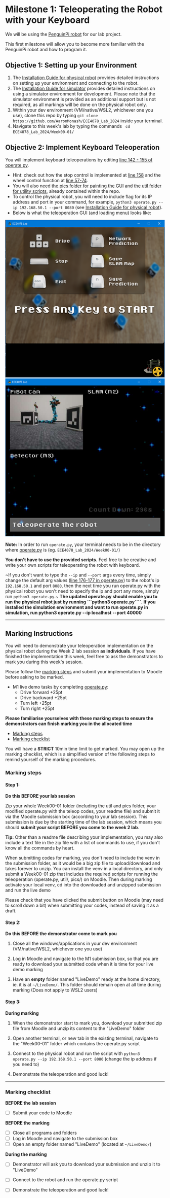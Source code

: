# Milestone 1: Teleoperating the Robot with your Keyboard

We will be using the [PenguinPi robot](https://github.com/cirrus-robotics/penguinpi) for our lab project.

This first milestone will allow you to become more familiar with the PenguinPi robot and how to program it.

## Objective 1: Setting up your Environment
1. The [Installation Guide for physical robot](InstallationGuidePhysical.md) provides detailed instructions on setting up your environment and connecting to the robot.
2. The [Installation Guide for simulator](../Robot_simulator/InstallationGuideSim.md) provides detailed instructions on using a simulator environment for development. Please note that the simulator environment is provided as an additional support but is not required, as all markings will be done on the physical robot only.
3. Within your dev environment (VM/native/WSL2, whichever one you use), clone this repo by typing ```git clone https://github.com/AaronMonash/ECE4078_Lab_2024``` inside your terminal.
4. Navigate to this week's lab by typing the commands ``` cd ECE4078_Lab_2024/Week00-01/```

## Objective 2: Implement Keyboard Teleoperation

You will implement keyboard teleoperations by editing [line 142 - 155 of operate.py](operate.py#L142).
  - Hint: check out how the stop control is implemented at [line 158](operate.py#L158) and the wheel control function at [line 57-74](operate.py#L57).
  - You will also need [the pics folder for painting the GUI](pics/) and [the util folder for utility scripts](util/), already contained within the repo.
  - To control the physical robot, you will need to include flag for its IP address and port in your command, for example, ```python3 operate.py --ip 192.168.50.1 --port 8080``` (see [Installation Guide for physical robot](InstallationGuidePhysical.md)).
  - Below is what the teleoperation GUI (and loading menu) looks like:

![GUI Menu](Menu.png?raw=true "GUI Menu")
![Teleop GUI](Teleop.png?raw=true "Teleop GUI")

**Note:** In order to run ```operate.py```, your terminal needs to be in the directory where [operate.py](operate.py) is (eg. ```ECE4078_Lab_2024/Week00-01/```)

**You don't have to use the provided scripts.** Feel free to be creative and write your own scripts for teleoperating the robot with keyboard.

~If you don't want to type the ```--ip``` and ```--port``` args every time, simply change the default arg values ([line 176-177 in operate.py](operate.py#L176)) to the robot's ip ```192.168.50.1``` and port ```8080```, then the next time you run operate.py with the physical robot you won't need to specify the ip and port any more, simply run ```python3 operate.py```.~
**The updated operate.py should enable you to run the physical robot just by running ```python3 operate.py````. If you installed the simulation environment and want to run operate.py in simulation, run python3 operate.py --ip localhost --port 40000**


---

## Marking Instructions 
You will need to demonstrate your teleoperation implementation on the physical robot during the Week 2 lab session **as individuals**. 
If you have finished the implementation this week, feel free to ask the demonstrators to mark you during this week's session. 

Please follow the [marking steps](#Marking-steps) and submit your implementation to Moodle before asking to be marked.

- M1 live demo tasks by completing [operate.py](operate.py):
  - Drive forward +25pt
  - Drive backward +25pt
  - Turn left +25pt
  - Turn right +25pt

**Please familiarise yourselves with these marking steps to ensure the demonstrators can finish marking you in the allocated time**
- [Marking steps](#Marking-steps)
- [Marking checklist](#Marking-checklist)

You will have a **STRICT** 10min time limit to get marked. You may open up the marking checklist, which is a simplified version of the following steps to remind yourself of the marking procedures. 


### Marking steps
#### Step 1:
**Do this BEFORE your lab session**

Zip your whole Week00-01 folder (including the util and pics folder, your modified operate.py with the teleop codes, your readme file) and submit it via the Moodle submission box (according to your lab session). This submission is due by the starting time of the lab session, which means you should **submit your script BEFORE you come to the week 2 lab**. 

**Tip:** Other than a readme file describing your implementation, you may also include a text file in the zip file with a list of commands to use, if you don't know all the commands by heart.

When submitting codes for marking, you don't need to include the venv in the submission folder, as it would be a big zip file to upload/download and takes forever to unzip. You can install the venv in a local directory, and only submit a Week00-01 zip that includes the required scripts for running the teleoperation (operate.py, util/, pics/) on Moodle. Then during marking activate your local venv, cd into the downloaded and unzipped submission and run the live demo

Please check that you have clicked the submit button on Moodle (may need to scroll down a bit) when submitting your codes, instead of saving it as a draft.

#### Step 2: 
**Do this BEFORE the demonstrator come to mark you**

1. Close all the windows/applications in your dev environment (VM/native/WSL2, whichever one you use)

2. Log in Moodle and navigate to the M1 submission box, so that you are ready to download your submitted code when it is time for your live demo marking

3. Have an **empty** folder named "LiveDemo" ready at the home directory, ie. it is at ```~/LiveDemo/```. This folder should remain open at all time during marking (Does not apply to WSL2 users)

#### Step 3:
**During marking**
1. When the demonstrator start to mark you, download your submitted zip file from Moodle and unzip its content to the "LiveDemo" folder

2. Open another terminal, or new tab in the existing terminal, navigate to the "Week00-01" folder which contains the operate.py script

3. Connect to the physical robot and run the script with ```python3 operate.py --ip 192.168.50.1 --port 8080``` (change the ip address if you need to)

4. Demonstrate the teleoperation and good luck!
---

### Marking checklist
**BEFORE the lab session**
- [ ] Submit your code to Moodle

**BEFORE the marking**
- [ ] Close all programs and folders
- [ ] Log in Moodle and navigate to the submission box
- [ ] Open an empty folder named "LiveDemo" (located at ```~/LiveDemo/```)

**During the marking**
- [ ] Demonstrator will ask you to download your submission and unzip it to "LiveDemo"
- [ ] Connect to the robot and run the operate.py script
- [ ] Demonstrate the teleoperation and good luck!

